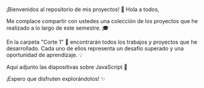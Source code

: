 ¡Bienvenidos al repositorio de mis proyectos! 👋
Hola a todos,

Me complace compartir con ustedes una colección de los proyectos que he realizado a lo largo de este semestre. 🎓

En la carpeta "Corte 1" 📂 encontrarán todos los trabajos y proyectos que he desarrollado. Cada uno de ellos representa un desafío superado y una oportunidad de aprendizaje. 💡

Aquí adjunto las diapositivas sobre JavaScript 🚀

¡Espero que disfruten explorándolos! ✨
